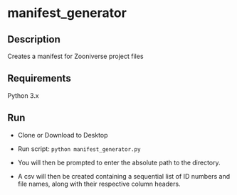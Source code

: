 # manifest_generator

## Description
Creates a manifest for Zooniverse project files


## Requirements
Python 3.x


## Run
* Clone or Download to Desktop

* Run script: `python manifest_generator.py`

* You will then be prompted to enter the absolute path to the directory.

* A csv will then be created containing a sequential list of ID numbers and file names, along with their respective column headers.
